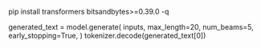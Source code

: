 pip install transformers bitsandbytes>=0.39.0 -q


generated_text = model.generate(
    inputs,
    max_length=20,
    num_beams=5,
    early_stopping=True,
)
tokenizer.decode(generated_text[0])
